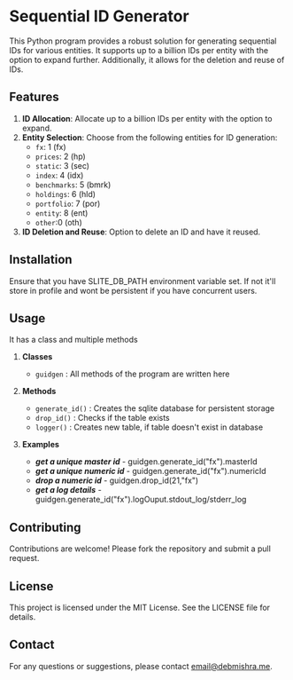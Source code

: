 # Sequential ID Generator

This Python program provides a robust solution for generating sequential IDs for various entities. It supports up to a billion IDs per entity with the option to expand further. Additionally, it allows for the deletion and reuse of IDs.

## Features

1. **ID Allocation**: Allocate up to a billion IDs per entity with the option to expand.
2. **Entity Selection**: Choose from the following entities for ID generation:
   - `fx`: 1 (fx)
   - `prices`: 2 (hp)
   - `static`: 3 (sec)
   - `index`: 4 (idx)
   - `benchmarks`: 5 (bmrk)
   - `holdings`: 6 (hld)
   - `portfolio`: 7 (por)
   - `entity`: 8 (ent)
   - `other`:0 (oth)
3. **ID Deletion and Reuse**: Option to delete an ID and have it reused.

## Installation

  Ensure that you have SLITE_DB_PATH environment variable set. If not it'll store in profile and wont be persistent
  if you have concurrent users.

## Usage

It has a class and multiple methods

1. **Classes**

    - `guidgen` : All methods of the program are written here

2. **Methods**

    - `generate_id()` : Creates the sqlite database for persistent storage
    - `drop_id()` : Checks if the table exists
    - `logger()` : Creates new table, if table doesn't exist in database

3. **Examples**

    - ***get a unique master id*** - guidgen.generate_id("fx").masterId
    - ***get a unique numeric id*** - guidgen.generate_id("fx").numericId
    - ***drop a numeric id*** - guidgen.drop_id(21,"fx")
    - ***get a log details*** - guidgen.generate_id("fx").logOuput.stdout_log/stderr_log

## Contributing

Contributions are welcome! Please fork the repository and submit a pull request.

## License

This project is licensed under the MIT License. See the LICENSE file for details.

## Contact

For any questions or suggestions, please contact <email@debmishra.me>.
